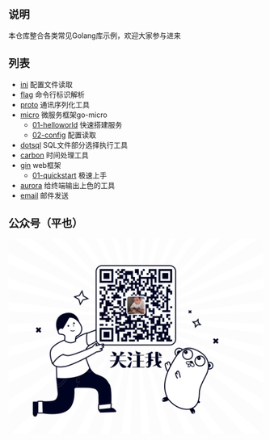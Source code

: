 ## 说明
本仓库整合各类常见Golang库示例，欢迎大家参与进来

## 列表
- [ini](ini) 配置文件读取
- [flag](flag) 命令行标识解析
- [proto](proto) 通讯序列化工具
- [micro](micro) 微服务框架go-micro
    - [01-helloworld](micro/01-helloworld) 快速搭建服务
    - [02-config](micro/02-config) 配置读取
- [dotsql](dotsql) SQL文件部分选择执行工具
- [carbon](carbon) 时间处理工具
- [gin](gin) web框架
    - [01-quickstart](gin/01-quickstart) 极速上手
- [aurora](aurora) 给终端输出上色的工具
- [email](email) 邮件发送

## 公众号（平也）
![image](qrcode.png)